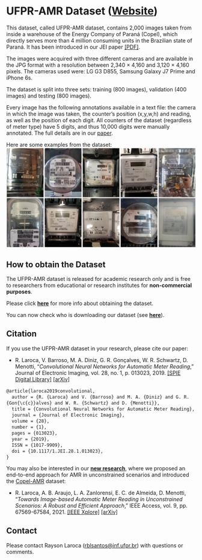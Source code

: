 # UFPR-AMR Dataset ([Website](https://web.inf.ufpr.br/vri/databases/ufpr-amr/))

This dataset, called UFPR-AMR dataset, contains 2,000 images taken from inside a warehouse of the Energy Company of Paraná (Copel), which directly serves more than 4 million consuming units in the Brazilian state of Paraná. It has been introduced in our JEI paper [[PDF]](./pdfs/laroca2019convolutional.pdf).

The images were acquired with three different cameras and are available in the JPG format with a resolution between 2,340 × 4,160 and 3,120 × 4,160 pixels. The cameras used were: LG G3 D855, Samsung Galaxy J7 Prime and iPhone 6s.

The dataset is split into three sets: training (800 images), validation (400 images) and testing (800 images).

Every image has the following annotations available in a text file: the camera in which the image was taken, the counter’s position (x,y,w,h) and reading, as well as the position of each digit. All counters of the dataset (regardless of meter type) have 5 digits, and thus 10,000 digits were manually annotated. The full details are in our [paper](./pdfs/laroca2019convolutional.pdf).


Here are some examples from the dataset:  
<img src="./media/samples.png"/>

## How to obtain the Dataset

The UFPR-AMR dataset is released for academic research only and is free to researchers from educational or research institutes for **non-commercial purposes**.

Please click [**here**](./license-agreement.md) for more info about obtaining the dataset.

You can now check who is downloading our dataset (see [**here**](https://www.inf.ufpr.br/rblsantos/misc/ufpr-amr-map/)).

## Citation

If you use the UFPR-AMR dataset in your research, please cite our paper:

* R. Laroca, V. Barroso, M. A. Diniz, G. R. Gonçalves, W. R. Schwartz, D. Menotti, “*Convolutional Neural Networks for Automatic Meter Reading*,” Journal of Electronic Imaging, vol. 28, no. 1, p. 013023, 2019. [[SPIE Digital Library]](https://doi.org/10.1117/1.JEI.28.1.013023) [[arXiv]](https://arxiv.org/abs/1902.09600)

```
@article{laroca2019convolutional,
  author = {R. {Laroca} and V. {Barroso} and M. A. {Diniz} and G. R. {Gon{\c{c}}alves} and W. R. {Schwartz} and D. {Menotti}},
  title = {Convolutional Neural Networks for Automatic Meter Reading},
  journal = {Journal of Electronic Imaging},
  volume = {28},
  number = {1},
  pages = {013023},
  year = {2019},
  ISSN = {1017-9909},
  doi = {10.1117/1.JEI.28.1.013023},
}
```

You may also be interested in our [**new research**](./pdfs/laroca2021towards.pdf), where we proposed an end-to-end approach for AMR in unconstrained scenarios and introduced the [Copel-AMR](https://github.com/raysonlaroca/copel-amr-dataset) dataset:

* R. Laroca, A. B. Araujo, L. A. Zanlorensi, E. C. de Almeida, D. Menotti, “*Towards Image-based Automatic Meter Reading in Unconstrained Scenarios: A Robust and Efficient Approach*,” IEEE Access, vol. 9, pp. 67569-67584, 2021. [[IEEE Xplore]](https://doi.org/10.1109/ACCESS.2021.3077415) [[arXiv]](https://arxiv.org/abs/2009.10181)

## Contact

Please contact Rayson Laroca ([rblsantos@inf.ufpr.br](mailto:rblsantos@inf.ufpr.br)) with questions or comments.